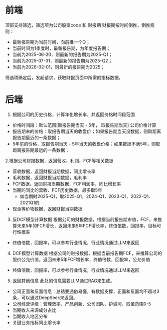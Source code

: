 # 前端
顶部支持筛选，筛选项为公司股票code 和 财报期
财报期按时间倒推，倒推规则：
- 最新报告期为当前时间，向前推一个Q；
- 当前时间为1季度时，最新报告期，为年度报告期；
- 当前为2025-06-20，则最新的报告期为2025-Q1；
- 当前为2025-07-01，则最新的报告期为2025-Q2；
- 当前为2026-02-01，则最新的报告期为2025；

筛选项确定后，发起请求，获取财报页面中所需的指标数据。

# 后端
1. 根据公司的历史价格，计算年化增长率，并返回价格时间段范围
- 价格时间段：默认范围[取报告期当天 - 5年， 取报告期当天]
公司价格计算
- 报告期末的价格：取报告期当天的收盘价；如果报告期当天没数据，则取距离报告期最近的一条数据；
- 5年前的价格，取报告期当天 - 5年当天的收盘价格；如果数据不满5年，则取距离报告期最远的一条数据；

2.根据公司财报数据，返回营收、利润、FCF等相关数据
- 营收数据，返回财报当期数据，同比增长率
- 毛利数据，返回财报当期数据，毛利率
- FCF数据，返回财报当期数据，FCF利润率，同比增长率
- 当期的同比的营收、FCF历史数据，最多取5年
  - 如当期时2025-Q1，取2025-Q1，2024-Q1，2023-Q1、2022-Q1、2021Q1的
- 现金等价物数据，返回财报当期数据

3. 反DCF模型计算数据
根据公司的财报数据，根据当前报告期市值，FCF，来推算未来5年的FCF增长，返回未来5年FCF增长率，终值倍数，回报率，目标可行性概率
- 终值倍数，回报率，可以参考行业情况，行业情况通过LLM来返回

4. DCF模型计算数据
 根据公司的财报数据，根据当前报告期FCF，来推算公司的股价公允价值，返回未来5年FCF增长率，终值倍数，回报率，公允价值
- 终值倍数，回报率，可以参考行业情况，行业情况通过LLM来返回

5. 返回其他信息
此处的信息需要LLM通过RAG来生成。
- 公司正面和反面信息：总结要通俗易懂，有数据支撑，正面和反面均不超过3条，可以通过DeepSeek来返回。
- 公司经营评级：管理效率、产品创新、公司团队、护城河，取值范围0-5
- 当期收入来源成分占比
- 当期收入地区分布
- 关键业务指标同比增长率


